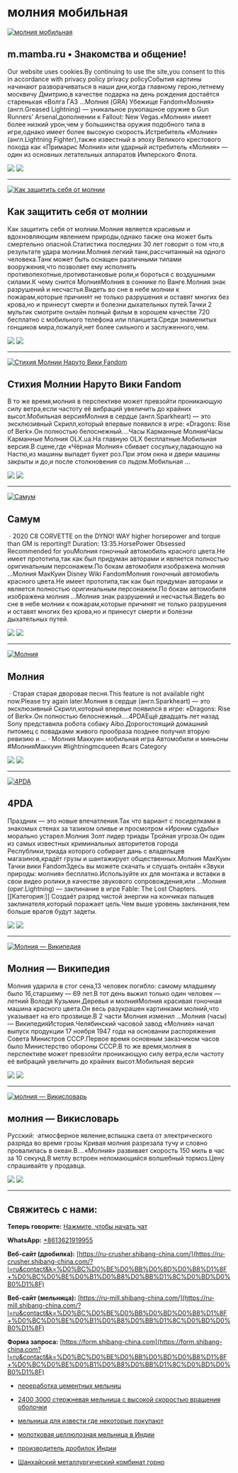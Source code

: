 # молния мобильная

<a href="https://swt.shibang-china.com/?l=ru&img&k=%D0%BC%D0%BE%D0%BB%D0%BD%D0%B8%D1%8F+%D0%BC%D0%BE%D0%B1%D0%B8%D0%BB%D1%8C%D0%BD%D0%B0%D1%8F" target="_blank">![молния мобильная](http://static.shibang-china.com/all-800x300/986.jpg)</a>

## m.mamba.ru • Знакомства и общение!
Our website uses cookies.By continuing to use the site,you consent to this in accordance with privacy policy privacy policyСобытия картины начинают разворачиваться в наши дни,когда главному герою,летнему москвичу Дмитрию,в качестве подарка на день рождения достаётся старенькая &#171;Волга ГАЗ …Молния (GRA) Убежище Fandom&#171;Молния&#187; (англ.Greased Lightning) — уникальное рукопашное оружие в Gun Runners’ Arsenal,дополнении к Fallout: New Vegas.&#171;Молния&#187; имеет более низкий урон,чем у большинства оружия подобного типа в игре,однако имеет более высокую скорость.Истребитель &#171;Молния&#187; (англ.Lightning Fighter),также известный в эпоху Великого крестового похода как &#171;Примарис Молния&#187; или ударный истребитель &#171;Молния&#187; — один из основных летательных аппаратов Имперского Флота.


<a href="https://whatsapp.shibangsoft.com/WhatsApp.php" target="_blank" title="WhatsApp">![](http://static.shibang-china.com/icon/whatsapp.png)</a> <a href="https://swt.shibang-china.com/?l=ru&icon&k=%D0%BC%D0%BE%D0%BB%D0%BD%D0%B8%D1%8F+%D0%BC%D0%BE%D0%B1%D0%B8%D0%BB%D1%8C%D0%BD%D0%B0%D1%8F" target="_blank">![](http://static.shibang-china.com/icon/chat-ru.png)</a>

---

<a href="https://swt.shibang-china.com/?l=ru&img&k=%D0%BC%D0%BE%D0%BB%D0%BD%D0%B8%D1%8F+%D0%BC%D0%BE%D0%B1%D0%B8%D0%BB%D1%8C%D0%BD%D0%B0%D1%8F" target="_blank">![Как защитить себя от молнии](http://static.shibang-china.com/all-800x300/331.jpg)</a>

## Как защитить себя от молнии
Как защитить себя от молнии.Молния является красивым и вдохновляющим явлением природы,однако также она может быть смертельно опасной.Статистика последних 30 лет говорит о том что,в результате удара молнии.Молния легкий танк,рассчитанный на одного человека.Танк может быть оснащен различными типами вооружения,что позволяет ему исполнять противопехотные,противотанковые роли,и бороться с воздушными силами.К чему снится МолнияМолния в соннике по Ванге.Молния знак разрушений и несчастья.Видеть во сне в небе молнии к пожарам,которые причинят не только разрушения и оставят многих без крова,но и принесут смерти и болезни дыхательных путей.Тачки 2 мультик смотрите онлайн полный фильм в хорошем качестве 720 бесплатно c мобильного телефона или планшета.Среди знаменитых гонщиков мира,пожалуй,нет более сильного и заслуженного,чем.


<a href="https://whatsapp.shibangsoft.com/WhatsApp.php" target="_blank" title="WhatsApp">![](http://static.shibang-china.com/icon/whatsapp.png)</a> <a href="https://swt.shibang-china.com/?l=ru&icon&k=%D0%BC%D0%BE%D0%BB%D0%BD%D0%B8%D1%8F+%D0%BC%D0%BE%D0%B1%D0%B8%D0%BB%D1%8C%D0%BD%D0%B0%D1%8F" target="_blank">![](http://static.shibang-china.com/icon/chat-ru.png)</a>

---

<a href="https://swt.shibang-china.com/?l=ru&img&k=%D0%BC%D0%BE%D0%BB%D0%BD%D0%B8%D1%8F+%D0%BC%D0%BE%D0%B1%D0%B8%D0%BB%D1%8C%D0%BD%D0%B0%D1%8F" target="_blank">![Стихия Молнии Наруто Вики Fandom](http://static.shibang-china.com/all-800x300/51.jpg)</a>

## Стихия Молнии Наруто Вики Fandom
В то же время,молния в перспективе может превзойти проникающую силу ветра,если частоту её вибраций увеличить до крайних высот.Мобильная версияМолния в сердце (англ.Sparkheart) — это эксклюзивный Скрилл,который впервые появился в игре: &#171;Dragons: Rise of Berk&#187;.Он полностью белоснежный.…Часы Карманные МолнияЧасы Карманные Молния OLX.ua.На главную OLX бесплатные.Мобильная версия.В сцене,где &#171;Чёрная Молния&#187; сбивает сосульку,падающую на Настю,из машины выпадет букет роз.При этом окна и двери машины закрыты и до,и после столкновения со льдом.Мобильная …


<a href="https://whatsapp.shibangsoft.com/WhatsApp.php" target="_blank" title="WhatsApp">![](http://static.shibang-china.com/icon/whatsapp.png)</a> <a href="https://swt.shibang-china.com/?l=ru&icon&k=%D0%BC%D0%BE%D0%BB%D0%BD%D0%B8%D1%8F+%D0%BC%D0%BE%D0%B1%D0%B8%D0%BB%D1%8C%D0%BD%D0%B0%D1%8F" target="_blank">![](http://static.shibang-china.com/icon/chat-ru.png)</a>

---

<a href="https://swt.shibang-china.com/?l=ru&img&k=%D0%BC%D0%BE%D0%BB%D0%BD%D0%B8%D1%8F+%D0%BC%D0%BE%D0%B1%D0%B8%D0%BB%D1%8C%D0%BD%D0%B0%D1%8F" target="_blank">![Самум](http://static.shibang-china.com/all-800x300/1530.jpg)</a>

## Самум
&nbsp;&#0183;&#32;2020 C8 CORVETTE on the DYNO! WAY higher horsepower and torque than GM is reporting!! Duration: 13:35.HorsePower Obsessed Recommended for youМолния гоночный автомобиль красного цвета.Не имеет прототипа,так как был придуман авторами и является полностью оригинальным персонажем.По бокам автомобиля изображена молния …Молния МакКуин Disney Wiki FandomМолния гоночный автомобиль красного цвета.Не имеет прототипа,так как был придуман авторами и является полностью оригинальным персонажем.По бокам автомобиля изображена молния …Молния знак разрушений и несчастья.Видеть во сне в небе молнии к пожарам,которые причинят не только разрушения и оставят многих без крова,но и принесут смерти и болезни дыхательных путей.


<a href="https://whatsapp.shibangsoft.com/WhatsApp.php" target="_blank" title="WhatsApp">![](http://static.shibang-china.com/icon/whatsapp.png)</a> <a href="https://swt.shibang-china.com/?l=ru&icon&k=%D0%BC%D0%BE%D0%BB%D0%BD%D0%B8%D1%8F+%D0%BC%D0%BE%D0%B1%D0%B8%D0%BB%D1%8C%D0%BD%D0%B0%D1%8F" target="_blank">![](http://static.shibang-china.com/icon/chat-ru.png)</a>

---

<a href="https://swt.shibang-china.com/?l=ru&img&k=%D0%BC%D0%BE%D0%BB%D0%BD%D0%B8%D1%8F+%D0%BC%D0%BE%D0%B1%D0%B8%D0%BB%D1%8C%D0%BD%D0%B0%D1%8F" target="_blank">![Молния](http://static.shibang-china.com/all-800x300/544.jpg)</a>

## Молния
&nbsp;&#0183;&#32;Старая старая дворовая песня.This feature is not available right now.Please try again later.Молния в сердце (англ.Sparkheart) — это эксклюзивный Скрилл,который впервые появился в игре: &#171;Dragons: Rise of Berk&#187;.Он полностью белоснежный.…4PDAЕщё двадцать лет назад Sony представила робота собаку Aibo.Дорогостоящий домашний питомец с повадками живого прообраза позднее получил вторую ревизию и …&nbsp;&#0183;&#32;Молния Маккуин мобильная игра Автомобили и миньоны #МолнияМаккуин #lightningmcqueen #cars Category


<a href="https://whatsapp.shibangsoft.com/WhatsApp.php" target="_blank" title="WhatsApp">![](http://static.shibang-china.com/icon/whatsapp.png)</a> <a href="https://swt.shibang-china.com/?l=ru&icon&k=%D0%BC%D0%BE%D0%BB%D0%BD%D0%B8%D1%8F+%D0%BC%D0%BE%D0%B1%D0%B8%D0%BB%D1%8C%D0%BD%D0%B0%D1%8F" target="_blank">![](http://static.shibang-china.com/icon/chat-ru.png)</a>

---

<a href="https://swt.shibang-china.com/?l=ru&img&k=%D0%BC%D0%BE%D0%BB%D0%BD%D0%B8%D1%8F+%D0%BC%D0%BE%D0%B1%D0%B8%D0%BB%D1%8C%D0%BD%D0%B0%D1%8F" target="_blank">![4PDA](http://static.shibang-china.com/all-800x300/244.jpg)</a>

## 4PDA
Праздник — это новые впечатления.Так что вариант с посиделками в знакомых стенах за тазиком оливье и просмотром &#171;Иронии судьбы&#187; морально устарел.Молния Золт лидер триады Тройная угроза.Он один из самых известных криминальных авторитетов города Республики,триада которого собирает дань с владельцев магазинов,крадёт грузы и шантажирует общественных.Молния МакКуин Тачки вики FandomЗдесь вы можете скачать и слушать онлайн &#171;Звуки природы: молния&#187; бесплатно.Используйте их для монтажа и вставки в свои видео ролики,в качестве звукового сопровождения,или …Молния (ориг.Lightning) — заклинание в игре Fable: The Lost Chapters.[[Категория:]] Создаёт разряд чистой энергии на кончиках пальцев заклинателя,который поражает цель.Чем выше уровень заклинания,тем больше врагов будут задеты.


<a href="https://whatsapp.shibangsoft.com/WhatsApp.php" target="_blank" title="WhatsApp">![](http://static.shibang-china.com/icon/whatsapp.png)</a> <a href="https://swt.shibang-china.com/?l=ru&icon&k=%D0%BC%D0%BE%D0%BB%D0%BD%D0%B8%D1%8F+%D0%BC%D0%BE%D0%B1%D0%B8%D0%BB%D1%8C%D0%BD%D0%B0%D1%8F" target="_blank">![](http://static.shibang-china.com/icon/chat-ru.png)</a>

---

<a href="https://swt.shibang-china.com/?l=ru&img&k=%D0%BC%D0%BE%D0%BB%D0%BD%D0%B8%D1%8F+%D0%BC%D0%BE%D0%B1%D0%B8%D0%BB%D1%8C%D0%BD%D0%B0%D1%8F" target="_blank">![Молния — Википедия](http://static.shibang-china.com/all-800x300/1120.jpg)</a>

## Молния — Википедия
Молния ударила в стог сена,13 человек погибло: самому младшему было 16,старшему — 69 лет.В тот день выжил только один человек — летний Володя Кузьмин.Деревья и молнияМолния красивая гоночная машина красного цвета.Он весь разукрашен картинками молний,что указывает на его прозвище.В 2 части Молния изменил …Молния (часы) — ВикипедияИстория.Челябинский часовой завод &#171;Молния&#187; начал выпуск продукции 17 ноября 1947 года на основании распоряжения Совета Министров СССР.Первое время основным заказчиком часов было Министерство обороны СССР.В то же время,молния в перспективе может превзойти проникающую силу ветра,если частоту её вибраций увеличить до крайних высот.Мобильная версия


<a href="https://whatsapp.shibangsoft.com/WhatsApp.php" target="_blank" title="WhatsApp">![](http://static.shibang-china.com/icon/whatsapp.png)</a> <a href="https://swt.shibang-china.com/?l=ru&icon&k=%D0%BC%D0%BE%D0%BB%D0%BD%D0%B8%D1%8F+%D0%BC%D0%BE%D0%B1%D0%B8%D0%BB%D1%8C%D0%BD%D0%B0%D1%8F" target="_blank">![](http://static.shibang-china.com/icon/chat-ru.png)</a>

---

<a href="https://swt.shibang-china.com/?l=ru&img&k=%D0%BC%D0%BE%D0%BB%D0%BD%D0%B8%D1%8F+%D0%BC%D0%BE%D0%B1%D0%B8%D0%BB%D1%8C%D0%BD%D0%B0%D1%8F" target="_blank">![молния — Викисловарь](http://static.shibang-china.com/all-800x300/902.jpg)</a>

## молния — Викисловарь
Русский: &#183;атмосферное явление,вспышка света от электрического разряда во время грозы Кривая молния разрезала тучу и словно провалилась в океан.В.…&#171;Молния&#187; развивает скорость 150 миль в час за 10 секунд.В метлу встроен неломающийся волшебный тормоз.Цену спрашивайте у продавца.

<a href="https://whatsapp.shibangsoft.com/WhatsApp.php" target="_blank" title="WhatsApp">![](http://static.shibang-china.com/icon/whatsapp.png)</a> <a href="https://swt.shibang-china.com/?l=ru&icon&k=%D0%BC%D0%BE%D0%BB%D0%BD%D0%B8%D1%8F+%D0%BC%D0%BE%D0%B1%D0%B8%D0%BB%D1%8C%D0%BD%D0%B0%D1%8F" target="_blank">![](http://static.shibang-china.com/icon/chat-ru.png)</a>

---
## Свяжитесь с нами:

**Теперь говорите:** [Нажмите, чтобы начать чат](https://swt.shibang-china.com?l=ru&contact&k=%D0%BC%D0%BE%D0%BB%D0%BD%D0%B8%D1%8F+%D0%BC%D0%BE%D0%B1%D0%B8%D0%BB%D1%8C%D0%BD%D0%B0%D1%8F)

**WhatsApp:**  [+8613621919955](https://whatsapp.shibangsoft.com/WhatsApp.php)

**Веб-сайт (дробилка):** [https://ru-crusher.shibang-china.com/](https://ru-crusher.shibang-china.com/?l=ru&contact&k=%D0%BC%D0%BE%D0%BB%D0%BD%D0%B8%D1%8F+%D0%BC%D0%BE%D0%B1%D0%B8%D0%BB%D1%8C%D0%BD%D0%B0%D1%8F)

**Веб-сайт (мельница):** [https://ru-mill.shibang-china.com/](https://ru-mill.shibang-china.com/?l=ru&contact&k=%D0%BC%D0%BE%D0%BB%D0%BD%D0%B8%D1%8F+%D0%BC%D0%BE%D0%B1%D0%B8%D0%BB%D1%8C%D0%BD%D0%B0%D1%8F)

**Форма запроса:** [https://form.shibang-china.com](https://form.shibang-china.com?l=ru&contact&k=%D0%BC%D0%BE%D0%BB%D0%BD%D0%B8%D1%8F+%D0%BC%D0%BE%D0%B1%D0%B8%D0%BB%D1%8C%D0%BD%D0%B0%D1%8F)

* [переработка цементных мельниц](../133/%D0%BF%D0%B5%D1%80%D0%B5%D1%80%D0%B0%D0%B1%D0%BE%D1%82%D0%BA%D0%B0%20%D1%86%D0%B5%D0%BC%D0%B5%D0%BD%D1%82%D0%BD%D1%8B%D1%85%20%D0%BC%D0%B5%D0%BB%D1%8C%D0%BD%D0%B8%D1%86.md)

* [2400  3000 стержневая мельница с высокой скоростью вращения оболочки](../132/2400%20%203000%20%D1%81%D1%82%D0%B5%D1%80%D0%B6%D0%BD%D0%B5%D0%B2%D0%B0%D1%8F%20%D0%BC%D0%B5%D0%BB%D1%8C%D0%BD%D0%B8%D1%86%D0%B0%20%D1%81%20%D0%B2%D1%8B%D1%81%D0%BE%D0%BA%D0%BE%D0%B9%20%D1%81%D0%BA%D0%BE%D1%80%D0%BE%D1%81%D1%82%D1%8C%D1%8E%20%D0%B2%D1%80%D0%B0%D1%89%D0%B5%D0%BD%D0%B8%D1%8F%20%D0%BE%D0%B1%D0%BE%D0%BB%D0%BE%D1%87%D0%BA%D0%B8.md)

* [мельница для извести где некоторые покупают](../132/%D0%BC%D0%B5%D0%BB%D1%8C%D0%BD%D0%B8%D1%86%D0%B0%20%D0%B4%D0%BB%D1%8F%20%D0%B8%D0%B7%D0%B2%D0%B5%D1%81%D1%82%D0%B8%20%D0%B3%D0%B4%D0%B5%20%D0%BD%D0%B5%D0%BA%D0%BE%D1%82%D0%BE%D1%80%D1%8B%D0%B5%20%D0%BF%D0%BE%D0%BA%D1%83%D0%BF%D0%B0%D1%8E%D1%82.md)

* [молотковая целлюлозная мельница в Индии](../131/%D0%BC%D0%BE%D0%BB%D0%BE%D1%82%D0%BA%D0%BE%D0%B2%D0%B0%D1%8F%20%D1%86%D0%B5%D0%BB%D0%BB%D1%8E%D0%BB%D0%BE%D0%B7%D0%BD%D0%B0%D1%8F%20%D0%BC%D0%B5%D0%BB%D1%8C%D0%BD%D0%B8%D1%86%D0%B0%20%D0%B2%20%D0%98%D0%BD%D0%B4%D0%B8%D0%B8.md)

* [производитель дробилок Индии](../135/%D0%BF%D1%80%D0%BE%D0%B8%D0%B7%D0%B2%D0%BE%D0%B4%D0%B8%D1%82%D0%B5%D0%BB%D1%8C%20%D0%B4%D1%80%D0%BE%D0%B1%D0%B8%D0%BB%D0%BE%D0%BA%20%D0%98%D0%BD%D0%B4%D0%B8%D0%B8.md)

* [Шанхайский металлургический комбинат горно](../131/%D0%A8%D0%B0%D0%BD%D1%85%D0%B0%D0%B9%D1%81%D0%BA%D0%B8%D0%B9%20%D0%BC%D0%B5%D1%82%D0%B0%D0%BB%D0%BB%D1%83%D1%80%D0%B3%D0%B8%D1%87%D0%B5%D1%81%D0%BA%D0%B8%D0%B9%20%D0%BA%D0%BE%D0%BC%D0%B1%D0%B8%D0%BD%D0%B0%D1%82%20%D0%B3%D0%BE%D1%80%D0%BD%D0%BE.md)